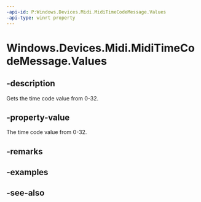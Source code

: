 ```yaml
---
-api-id: P:Windows.Devices.Midi.MidiTimeCodeMessage.Values
-api-type: winrt property
---
```


<!-- Property syntax
public byte Values { get; }
-->

# Windows.Devices.Midi.MidiTimeCodeMessage.Values

## -description
Gets the time code value from 0-32.

## -property-value
The time code value from 0-32.

## -remarks

## -examples

## -see-also
